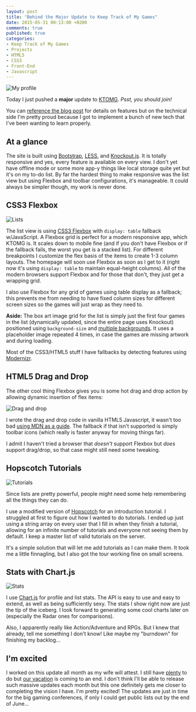 ```yaml
---
layout: post
title: "Behind the Major Update to Keep Track of My Games"
date: 2015-05-31 00:13:00 +0200
comments: true
published: true
categories:
- Keep Track of My Games
- Projects
- HTML5
- CSS3
- Front-End
- Javascript
---
```


![My profile](https://cloud.githubusercontent.com/assets/563819/7899619/b3154994-072a-11e5-8da1-b9a9703a8b57.png)

Today I just pushed a **major** update to [KTOMG](http://keeptrackofmygames.com). *Psst, you should join!*

You can [reference the blog post](http://blog.keeptrackofmygames.com/post/120264549011/updates-for-may-2015) for details on features but on the technical side I'm pretty proud because I got to implement a bunch of new tech that I've been wanting to learn properly.

<!-- More -->

## At a glance

The site is built using [Bootstrap](http://getbootstrap.com), [LESS](http://lesscss.org), and [Knockout.js](http://knockoutjs.com). It is totally responsive and yes, every feature is available on every view. I don't yet have offline mode or some more app-y things like local storage quite yet but it's on my to-do list. By far the hardest thing to make responsive was the list view but using Flexbox and toolbar configurations, it's manageable. It could always be simpler though, my work is never done.

## CSS3 Flexbox

![Lists](https://cloud.githubusercontent.com/assets/563819/7899652/94500830-072c-11e5-8656-59fb097ecf36.png)

The list view is using [CSS3 Flexbox](https://css-tricks.com/snippets/css/a-guide-to-flexbox/) with `display: table` fallback w/JavaScript. A Flexbox grid is perfect for a modern responsive app, which KTOMG is. It scales down to mobile fine (and if you don't have Flexbox or if the fallback fails, the worst you get is a stacked list). For different breakpoints I customize the flex basis of the items to create 1-3 column layouts. The homepage will soon use Flexbox as soon as I get to it (right now it's using `display: table` to maintain equal-height columns). All of the modern browsers support Flexbox and for those that don't, they just get a wrapping grid.

I also use Flexbox for any grid of games using table display as a fallback; this prevents me from needing to have fixed column sizes for different screen sizes so the games will just wrap as they need to.

**Aside:** The box art image grid for the list is simply just the first four games in the list (dynamically updated, since the entire page uses Knockout) positioned using `background-size` and [multiple backgrounds](https://developer.mozilla.org/en-US/docs/Web/Guide/CSS/Using_multiple_backgrounds). It uses a placeholder image repeated 4 times, in case the games are missing artwork and during loading.

Most of the CSS3/HTML5 stuff I have fallbacks by detecting features using [Modernizr](http://modernizr.com/).

## HTML5 Drag and Drop

The other cool thing Flexbox gives you is some hot drag and drop action by allowing dynamic insertion of flex items:

![Drag and drop](https://cloud.githubusercontent.com/assets/563819/7899631/1b7db50c-072b-11e5-9977-49c7b6c3b176.gif)

I wrote the drag and drop code in vanilla HTML5 Javascript, it wasn't too bad [using MDN as a guide](https://developer.mozilla.org/en-US/docs/Web/Guide/HTML/Drag_and_drop). The fallback if that isn't supported is simply toolbar icons (which really is faster anyway for moving things far).

I admit I haven't tried a browser that *doesn't* support Flexbox but *does* support drag/drop, so that case might still need some tweaking.

## Hopscotch Tutorials

![Tutorials](https://cloud.githubusercontent.com/assets/563819/7899658/bda3d91e-072c-11e5-80ea-932d2f309681.png)

Since lists are pretty powerful, people might need some help remembering all the things they can do. 

I use a modified version of [Hopscotch](http://linkedin.github.io/hopscotch) for an introduction tutorial. I struggled at first to figure out how I wanted to do tutorials. I ended up just using a string array on every user that I fill in when they finish a tutorial, allowing for an infinite number of tutorials and everyone not seeing them by default. I keep a master list of valid tutorials on the server. 

It's a simple solution that will let me add tutorials as I can make them. It took me a little finnagling, but I also got the tour working fine on small screens.

## Stats with Chart.js

![Stats](https://cloud.githubusercontent.com/assets/563819/7899666/222e5d5a-072d-11e5-9328-f52ae59c9e76.png)

I use [Chart.js](http://www.chartjs.org/) for profile and list stats. The API is easy to use and easy to extend, as well as being sufficiently sexy. The stats I show right now are just the tip of the iceberg. I look forward to generating some cool charts later on (especially the Radar ones for comparisons).

Also, I apparently really like Action/Adventure and RPGs. But I knew that already, tell me something I don't know! Like maybe my "burndown" for finishing my backlog...

## I'm excited

I worked on this update all month as my wife will attest. I still have [plenty](ktomg.uservoice.com/) to do but [our vacation](http://kamranicus.com/blog/2015/05/21/5-things-for-6-months-abroad/) is coming to an end. I don't think I'll be able to release such massive updates each month but this one definitely gets me closer to completing the vision I have. I'm pretty excited! The updates are just in time for the big gaming conferences, if only I could get public lists out by the end of June...
